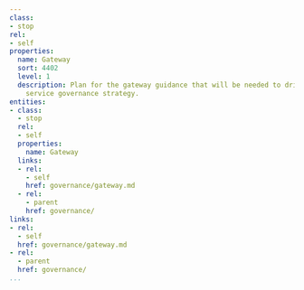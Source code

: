 ```yaml
---
class:
- stop
rel:
- self
properties:
  name: Gateway
  sort: 4402
  level: 1
  description: Plan for the gateway guidance that will be needed to drive a wider
    service governance strategy.
entities:
- class:
  - stop
  rel:
  - self
  properties:
    name: Gateway
  links:
  - rel:
    - self
    href: governance/gateway.md
  - rel:
    - parent
    href: governance/
links:
- rel:
  - self
  href: governance/gateway.md
- rel:
  - parent
  href: governance/
...
```

